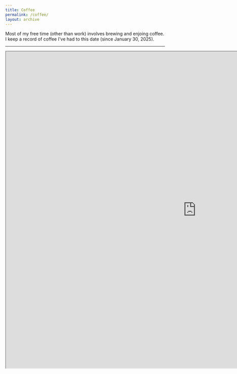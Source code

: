 ```yaml
---
title: Coffee
permalink: /coffee/
layout: archive
---
```


Most of my free time (other than work) involves brewing and enjoing coffee. I keep a record of coffee I've had to this date (since January 30, 2025). 

---

<iframe 
  src="https://docs.google.com/spreadsheets/d/1mkBmE5sjOipEgvan_whcHg5i3phVjBrAwAobX3XjkfA/edit?usp=sharing" 
  width="1200" 
  height="1000">
</iframe>
